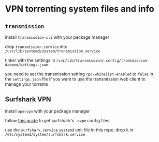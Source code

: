# VPN torrenting system files and info

## `transmission`

install `transmission-cli` with your package manager

drop `transmission.service` into `/usr/lib/systemd/system/transmission.service`

tinker with the settings in `/var/lib/transmission/.config/transmission-daemon/settings.json`

you need to set the transmission setting `rpc-whitelist-enabled` to `false` in the `settings.json` file if you want to use the transmission web client to manage your torrents

## Surfshark VPN

install `openvpn` with your package manager

follow [this guide](https://support.surfshark.com/hc/en-us/articles/360011051133-How-to-set-up-manual-OpenVPN-connection-using-Linux-Terminal-) to get surfshark's `.ovpn` config files

use the `surfshark.service` `systemd` unit file in this repo, drop it in `/etc/systemd/system/surfshark.service`
